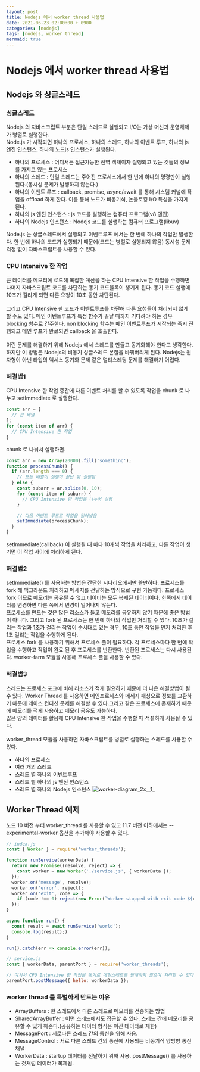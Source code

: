 ```yaml
---
layout: post
title: Nodejs 에서 worker thread 사용법
date: 2021-06-23 02:00:00 + 0900
categories: [nodejs]
tags: [nodejs, worker thread]
mermaid: true
---
```

# Nodejs 에서 worker thread 사용법

## Nodejs 와 싱글스레드
### 싱글스레드
Nodejs 의 자바스크립트 부분은 단일 스레드로 실행되고 I/O는 가상 머신과 운영체제가 병렬로 실행한다.      
Node.js 가 시작되면 하나의 프로세스, 하나의 스레드, 하나의 이벤트 루프, 하나의 js 엔진 인스턴스, 하나의 노드js 인스턴스가 실행된다.   
- 하나의 프로세스 : 어디서든 접근가능한 전역 객체이자 실행되고 있는 것들의 정보를 가지고 있는 프로세스   
- 하나의 스레드 : 단일 스레드는 주어진 프로세스에서 한 번에 하나의 명령만이 실행된다.(동시성 문제가 발생하지 않는다.)
- 하나의 이벤트 루프 : callback, promise, async/await 를 통해 시스템 커널에 작업을 offload 하게 한다. 이를 통해 노드가 비동기식, 논블로킹 I/O 특성을 가지게 된다.   
- 하나의 js 엔진 인스턴스 : js 코드를 실행하는 컴퓨터 프로그램(v8 엔진)
- 하나의 Nodejs 인스턴스 : Nodejs 코드를 실행하는 컴퓨터 프로그램(libuv)   

Node.js 는 싱글스레드에서 실행되고 이벤트루프 에서는 한 번에 하나의 작업만 발생한다. 한 번에 하나의 코드가 실행되기 때문에(코드는 병렬로 실행되지 않음) 동시성 문제 걱정 없이 자바스크립트를 사용할 수 있다.

### CPU Intensive 한 작업
큰 데이터를 메모리에 로드해 복잡한 계산을 하는 CPU Intensive 한 작업을 수행하면 나머지 자바스크립트 코드를 차단하는 동기 코드블록이 생기게 된다. 동기 코드 실행에 10초가 걸리게 되면 다른 요청이 10초 동안 차단된다.
<br/>   
그리고 CPU Intensive 한 코드가 이벤트루프를 차단해 다른 요청들이 처리되지 않게 할 수도 있다. 메인 이벤트루프가 특정 함수가 끝날 때까지 기다려야 하는 경우 blocking 함수로 간주한다. non blocking 함수는 메인 이벤트루프가 시작되는 즉시 진행되고 메인 루프가 완료되면 callback 을 호출한다.      
<br/>
이런 문제를 해결하기 위해 Nodejs 에서 스레드를 만들고 동기화해야 한다고 생각한다. 하지만 이 방법은 Nodejs의 비동기 싱글스레드 본질을 바꿔버리게 된다. Nodejs는 원자형이 아닌 타입의 엑세스 동기화 문제 같은 멀티스레딩 문제를 해결하기 어렵다.

### 해결법1
CPU Intensive 한 작업 중간에 다른 이벤트 처리를 할 수 있도록 작업을 chunk 로 나누고 setImmediate 로 실행한다.

```javascript
const arr = [
  // 큰 배열
];
for (const item of arr) {
  // CPU Intensive 한 작업
}
```
chunk 로 나눠서 실행하면.
```javascript
const arr = new Array(20000).fill('something');
function processChunk() {
  if (arr.length === 0) {
    // 모든 배열이 실행이 끝난 뒤 실행됨
  } else {
    const subarr = ar.splice(0, 10);
    for (const item of subarr) {
      // CPU Intensive 한 작업을 나누어 실행
    }

    // 다음 이벤트 루프로 작업을 밀어넣음
    setImmediate(processChunk);
  }
}
```
setImmediate(callback) 이 실행될 때 마다 10개씩 작업을 처리하고, 다른 작업이 생기면 이 작업 사이에 처리하게 된다.

### 해결법2
setImmediate() 를 사용하는 방법은 간단한 시나리오에서만 쓸만하다. 프로세스를 fork 해 백그라운드 처리하고 메세지를 전달하는 방식으로 구현 가능하다. 프로세스 fork 이므로 메모리는 공유될 수 없고 데이터는 모두 복제된 데이터이다. 한쪽에서 데이터를 변경하면 다른 쪽에서 변경이 일어나지 않는다.   
프로세스를 만드는 것은 많은 리소스가 들고 메모리를 공유하지 않기 때문에 좋은 방법이 아니다. 그리고 fork 된 프로세스는 한 번에 하나의 작업만 처리할 수 있다. 10초가 걸리는 작업과 1초가 걸리는 작업이 순서대로 있는 경우, 10초 동안 작업을 먼저 처리한 후 1초 걸리는 작업을 수행하게 된다.   
프로세스 fork 를 사용하기 위해서 프로세스 풀이 필요하다. 각 프로세스마다 한 번에 작업을 수행하고 작업이 완료 된 후 프로세스를 반환한다. 반환된 프로세스는 다시 사용된다. worker-farm 모듈을 사용해 프로세스 풀을 사용할 수 있다.   

### 해결법3
스레드는 프로세스 포크에 비해 리소스가 적게 필요하기 때문에 더 나은 해결방법이 될 수 있다. Worker Thread 를 사용하면 메인프로세스와 메세지 패싱으로 정보를 교환하기 때문에 레이스 컨디션 문제를 해결할 수 있다.그리고 같은 프로세스에 존재하기 때문에 메모리를 적게 사용하고 메모리 공유도 가능하다.   
많은 양의 데이터를 활용해 CPU Intensive 한 작업을 수행할 때 적절하게 사용될 수 있다.    
<br/>
worker_thread 모듈을 사용하면 자바스크립트를 병렬로 실행하는 스레드를 사용할 수 있다.
- 하나의 프로세스
- 여러 개의 스레드
- 스레드 별 하나의 이벤트루프
- 스레드 별 하나의 js 엔진 인스턴스
- 스레드 별 하나의 Nodejs 인스턴스
![worker-diagram_2x__1_](https://user-images.githubusercontent.com/13375810/122965246-f4da5e80-d3c2-11eb-9056-db39de37e13b.jpg)

## Worker Thread 예제
노드 10 버전 부터 worker_thread 를 사용할 수 있고 11.7 버전 이하에서는 --experimental-worker 옵션을 추가해야 사용할 수 있다.   

```javascript
// index.js
const { Worker } = require('worker_threads');

function runService(workerData) {
  return new Promise((resolve, reject) => {
    const worker = new Worker('./service.js', { workerData });
  });
  worker.on('message', resolve);
  worker.on('error', reject);
  worker.on('exit', code => {
    if (code !== 0) reject(new Error(`Worker stopped with exit code ${code}`));
  });
}

async function run() {
  const result = await runService('world');
  console.log(result);)
}

run().catch(err => console.error(err));

// service.js
const { workerData, parentPort } = require('worker_threads');

// 여기서 CPU Intensive 한 작업을 동기로 메인스레드를 방해하지 않으며 처리할 수 있다.
parentPort.postMessage({ hello: workerData });
```

### worker thread 를 특별하게 만드는 이유
- ArrayBuffers : 한 스레드에서 다른 스레드로 메모리를 전송하는 방법
- SharedArrayBuffer : 어떤 스레드에서도 접근할 수 있다. 스레드 간에 메모리를 공유할 수 있게 해준다.(공유하는 데이터 형식은 이진 데이터로 제한)
- MessagePort : 서로다른 스레드 간의 통신을 위해 사용.
- MessageControl : 서로 다른 스레드 간의 통신에 사용되는 비동기식 양방향 통신 채널
- WorkerData : startup 데이터를 전달하기 위해 사용. postMessage() 를 사용하는 것처럼 데이터가 복제됨.
